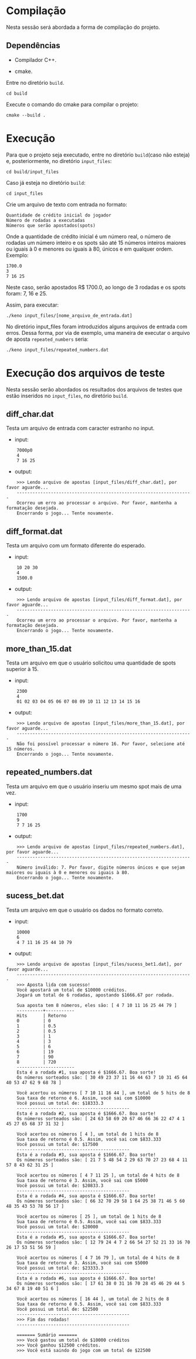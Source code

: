 # Compilação
Nesta sessão será abordada a forma de compilação do projeto.

## Dependências

- Compilador C++.

- cmake.

Entre no diretório `build`. 

    cd build

Execute o comando do cmake para compilar o projeto:

    cmake --build .


# Execução 
Para que o projeto seja executado, entre no diretório `build`(caso não esteja) e, posteriormente, no diretório `input_files`:

    cd build/input_files

Caso já esteja no diretório `build`:

    cd input_files

Crie um arquivo de texto com entrada no formato:

    Quantidade de crédito inicial do jogador
    Número de rodadas a executadas
    Números que serão apostados(spots)
    
Onde a quantidade de crédito inicial é um número real, o número de rodadas um número inteiro e os spots são até 15 números inteiros maiores ou iguais à 0 e menores ou iguais à 80, únicos e  em qualquer ordem. Exemplo:

    1700.0
    3
    7 16 25 

Neste caso, serão apostados R$ 1700.0, ao longo de 3 rodadas e os spots foram: 7, 16 e 25.

Assim, para executar: 

    ./keno input_files/[nome_arquivo_de_entrada.dat]

No diretório input_files foram introduzidos alguns arquivos de entrada com erros. Dessa forma, por via de exemplo, uma maneira de executar o arquivo de aposta `repeated_numbers` seria: 

    ./keno input_files/repeated_numbers.dat


# Execução dos arquivos de teste
Nesta sessão serão abordados os resultados dos arquivos de testes que estão inseridos no `input_files`, no diretório `build`.

## diff_char.dat
Testa um arquivo de entrada com caracter estranho no input. 

- input:
``` 
    7000p0
    4
    7 16 25
```
- output:
``` 
    >>> Lendo arquivo de apostas [input_files/diff_char.dat], por favor aguarde...
    -------------------------------------------------------------------
    Ocorreu um erro ao processar o arquivo. Por favor, mantenha a formatação desejada.
    Encerrando o jogo... Tente novamente.

```
    
## diff_format.dat
Testa um arquivo com um formato diferente do esperado.

- input:
``` 
    10 20 30
    4
    1500.0
```
- output:
``` 
    >>> Lendo arquivo de apostas [input_files/diff_format.dat], por favor aguarde...
    -------------------------------------------------------------------
    Ocorreu um erro ao processar o arquivo. Por favor, mantenha a formatação desejada.
    Encerrando o jogo... Tente novamente.
```

## more_than_15.dat
Testa um arquivo em que o usuário solicitou uma quantidade de spots superior à 15.

- input:
``` 
    2300
    4
    01 02 03 04 05 06 07 08 09 10 11 12 13 14 15 16
```
- output:
``` 
    >>> Lendo arquivo de apostas [input_files/more_than_15.dat], por favor aguarde...
    -------------------------------------------------------------------
    Não foi possível processar o número 16. Por favor, selecione até 15 números.
    Encerrando o jogo... Tente novamente.
```

## repeated_numbers.dat
Testa um arquivo em que o usuário inseriu um mesmo spot mais de uma vez. 

- input:
``` 
    1700
    9
    7 7 16 25
```
- output:
``` 
    >>> Lendo arquivo de apostas [input_files/repeated_numbers.dat], por favor aguarde...
    -------------------------------------------------------------------
    Número inválido: 7. Por favor, digite números únicos e que sejam maiores ou iguais à 0 e menores ou iguais à 80.
    Encerrando o jogo... Tente novamente.
```


## sucess_bet.dat
Testa um arquivo em que o usuário os dados no formato correto. 

- input:
``` 
    10000
    6
    4 7 11 16 25 44 10 79
```
- output:
``` 
    >>> Lendo arquivo de apostas [input_files/sucess_bet1.dat], por favor aguarde...
    -------------------------------------------------------------------
    >>> Aposta lida com sucesso!
    Você apostará um total de $10000 créditos.
    Jogará um total de 6 rodadas, apostando $1666.67 por rodada.

    Sua aposta tem 8 números, eles são: [ 4 7 10 11 16 25 44 79 ]
    ----------+-----------
    Hits      | Retorno
    0         | 0
    1         | 0.5
    2         | 0.5
    3         | 1
    4         | 3
    5         | 6
    6         | 19
    7         | 90
    8         | 720
    ----------------------
    Esta é a rodada #1, sua aposta é $1666.67. Boa sorte!
    Os números sorteados são: [ 30 49 23 37 11 16 44 63 7 10 31 45 64 40 53 47 62 9 68 78 ]

    Você acertou os números [ 7 10 11 16 44 ], um total de 5 hits de 8
    Sua taxa de retorno é 6. Assim, você sai com $10000
    Você possui um total de: $18333.3
    -------------------------------------------
    Esta é a rodada #2, sua aposta é $1666.67. Boa sorte!
    Os números sorteados são: [ 24 63 58 69 20 67 46 66 36 22 47 4 1 45 27 65 68 37 31 32 ]

    Você acertou os números [ 4 ], um total de 1 hits de 8
    Sua taxa de retorno é 0.5. Assim, você sai com $833.333
    Você possui um total de: $17500
    -------------------------------------------
    Esta é a rodada #3, sua aposta é $1666.67. Boa sorte!
    Os números sorteados são: [ 21 7 5 48 54 2 29 63 70 27 23 68 4 11 57 8 43 62 31 25 ]

    Você acertou os números [ 4 7 11 25 ], um total de 4 hits de 8
    Sua taxa de retorno é 3. Assim, você sai com $5000
    Você possui um total de: $20833.3
    -------------------------------------------
    Esta é a rodada #4, sua aposta é $1666.67. Boa sorte!
    Os números sorteados são: [ 66 32 70 29 58 1 64 25 38 71 46 5 60 48 35 43 53 78 56 17 ]

    Você acertou os números [ 25 ], um total de 1 hits de 8
    Sua taxa de retorno é 0.5. Assim, você sai com $833.333
    Você possui um total de: $20000
    -------------------------------------------
    Esta é a rodada #5, sua aposta é $1666.67. Boa sorte!
    Os números sorteados são: [ 12 79 24 4 7 2 66 54 27 52 21 33 16 70 26 17 53 51 56 59 ]

    Você acertou os números [ 4 7 16 79 ], um total de 4 hits de 8
    Sua taxa de retorno é 3. Assim, você sai com $5000
    Você possui um total de: $23333.3
    -------------------------------------------
    Esta é a rodada #6, sua aposta é $1666.67. Boa sorte!
    Os números sorteados são: [ 17 61 38 0 31 16 70 28 45 46 29 44 5 34 67 8 19 40 51 6 ]

    Você acertou os números [ 16 44 ], um total de 2 hits de 8
    Sua taxa de retorno é 0.5. Assim, você sai com $833.333
    Você possui um total de: $22500
    -------------------------------------------
    >>> Fim das rodadas!
    -------------------------------------------

    ======= Sumário =======
    >>> Você gastou um total de $10000 créditos
    >>> Você ganhou $12500 créditos.
    >>> Você está saindo do jogo com um total de $22500
```